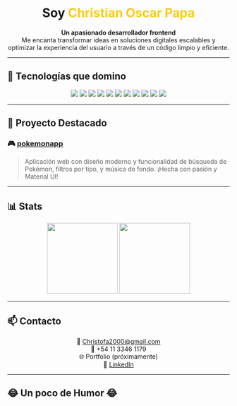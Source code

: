 <!-- Encabezado con estilo -->

<h1 align="center"> Soy <span style="color:#facc15;">Christian Oscar Papa</span></h1>

<p align="center">
  <strong>Un apasionado desarrollador frontend</strong><br/>
  Me encanta transformar ideas en soluciones digitales escalables y optimizar la experiencia del usuario a través de un código limpio y eficiente.
</p>

---

## 🚀 Tecnologías que domino

<p align="center">
  <img src="https://img.shields.io/badge/React-61DAFB?style=for-the-badge&logo=react&logoColor=000" />
  <img src="https://img.shields.io/badge/Next.js-000000?style=for-the-badge&logo=next.js" />
  <img src="https://img.shields.io/badge/TypeScript-3178C6?style=for-the-badge&logo=typescript&logoColor=fff" />
  <img src="https://img.shields.io/badge/Node.js-339933?style=for-the-badge&logo=node.js&logoColor=fff" />
  <img src="https://img.shields.io/badge/Tailwind-06B6D4?style=for-the-badge&logo=tailwindcss" />
  <img src="https://img.shields.io/badge/MUI-007FFF?style=for-the-badge&logo=mui" />
  <img src="https://img.shields.io/badge/Chakra_UI-319795?style=for-the-badge&logo=chakra-ui&logoColor=white" />
  <img src="https://img.shields.io/badge/Bootstrap-7952B3?style=for-the-badge&logo=bootstrap" />
  <img src="https://img.shields.io/badge/CSS3-1572B6?style=for-the-badge&logo=css3" />
  <img src="https://img.shields.io/badge/Zustand-000000?style=for-the-badge&logo=react&logoColor=white" />
  <img src="https://img.shields.io/badge/Redux-764ABC?style=for-the-badge&logo=redux&logoColor=white" />
</p>

---

## 🎯 Proyecto Destacado

### 🎮 [pokemonapp](https://github.com/Christofa2000/pokemonapp)
> Aplicación web con diseño moderno y funcionalidad de búsqueda de Pokémon, filtros por tipo, y música de fondo. ¡Hecha con pasión y Material UI!

---

## 📊 Stats

<p align="center">
  <img src="https://github-readme-stats.vercel.app/api?username=Christofa2000&show_icons=true&theme=tokyonight" height="160" />
  <img src="https://github-readme-stats.vercel.app/api/top-langs/?username=Christofa2000&layout=compact&theme=tokyonight" height="160" />
</p>

---

## 📫 Contacto

<p align="center">
  📧 <a href="mailto:Christofa2000@gmail.com">Christofa2000@gmail.com</a> <br/>
  📱 +54 11 3346 1179 <br/>
  🌐 Portfolio (próximamente) <br/>
  💼 <a href="https://www.linkedin.com/in/christian-oscar-b8362b36b" target="_blank">LinkedIn</a>
</p>

---

## 😂 Un poco de Humor 😂

